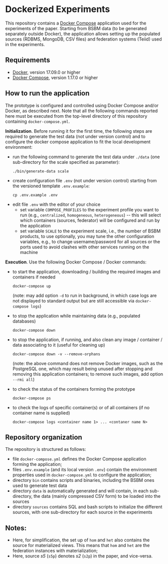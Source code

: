 # Dockerized Experiments

This repository contains a [Docker Compose](https://docs.docker.com/compose/) application used for the experiments of the paper. Starting from BSBM data (to be generated separately outside Docker), the application allows setting up the populated sources (RDBMS, MongoDB, CSV files) and federation systems (Teiid) used in the experiments.

## Requirements

* [Docker](https://docs.docker.com/get-docker/), version 17.09.0 or higher
* [Docker Compose](https://docs.docker.com/compose/install/), version 1.17.0 or higher

## How to run the application

The prototype is configured and controlled using Docker Compose and/or Docker, as described next.
Note that all the following commands reported here must be executed from the top-level directory of this repository containing `docker-compose.yml`.

**Initialization**. Before running it for the first time, the following steps are required to generate the test data (not under version control) and to configure the docker compose application to fit the local development environment:

* run the following command to generate the test data under `./data` (one sub-directory for the scale specified as parameter):
  ```
  ./bin/generate-data scale
  ```
* create configuration file `.env` (not under version control) starting from the versioned template `.env.example`:
  ```
  cp .env.example .env
  ```
* edit file `.env` with the editor of your choice
  * set variable `COMPOSE_PROFILES` to the experiment profile you want to run (e.g., `centralized`, `homogeneous`, `heterogeneous`) -- this will select which containers (sources, federator) will be configured and run by the application
  * set variable `SCALE` to the experiment scale, i.e., the number of BSBM products, to use
   optionally, you may tune the other configuration variables, e.g., to change username/password for all sources or the ports used to avoid clashes with other services running on the machine

**Execution**. Use the following Docker Compose / Docker commands: 

* to start the application, downloading / building the required images and containers if needed
  ```
  docker-compose up
  ```
  (note: may add option `-d` to run in background, in which case logs are not displayed to standard output but are still accessible via `docker-compose logs`)

* to stop the application while maintaining data (e.g., populated databases)
  ```
  docker-compose down
  ```
* to stop the application, if running, and also clean any image / container / data associating to it (useful for cleaning up)
  ```
  docker-compose down -v --remove-orphans
  ```
  (note: the above command does not remove Docker images, such as the PostgreSQL one, which may result being unused after stopping and removing this application containers; to remove such images, add option `--rmi all`)

* to check the status of the containers forming the prototype
  ```
  docker-compose ps
  ```
* to check the logs of specific container(s) or of all containers (if no container name is supplied)
  ```
  docker-compose logs <container name 1> ... <contaner name N>
  ```

## Repository organization

The repository is structured as follows:

* file `docker-compose.yml` defines the Docker Compose application forming the application;
* files `.env.example` (and its local version `.env`) contain the environment properties used in `docker-compose.yml` to configure the application;
* directory `bin` contains scripts and binaries, including the BSBM ones used to generate test data
* directory `data` is automatically generated and will contain, in each sub-directory, the data (mainly compressed CSV form) to be loaded into the sources
* directory `sources` contains SQL and bash scripts to initialize the different sources, with one sub-directory for each source in the experiments

## Notes:

- Here, for simplification, the set up of `hom` and `het` also contains the source for materialized views. This means that `hom` and `het` are the federation instances with materialization;
- Here, source _s5_ (`s5p`) denotes _s2_ (`s2p`) in the paper, and vice-versa.

